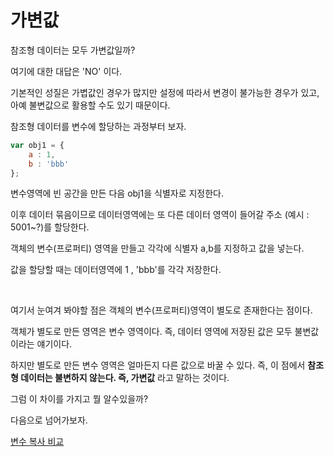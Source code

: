 # 가변값

참조형 데이터는 모두 가변값일까?

여기에 대한 대답은 'NO' 이다.

기본적인 성질은 가볍값인 경우가 많지만 설정에 따라서 변경이 불가능한 경우가 있고, 아예 불변값으로 활용할 수도 있기 때문이다.

참조형 데이터를 변수에 할당하는 과정부터 보자.

```js
var obj1 = {
    a : 1,
    b : 'bbb'
};
```

변수영역에 빈 공간을 만든 다음 obj1을 식별자로 지정한다.

이후 데이터 묶음이므로 데이터영역에는 또 다른 데이터 영역이 들어갈 주소 (예시 : 5001~?)를 할당한다.

객체의 변수(프로퍼티) 영역을 만들고 각각에 식별자 a,b를 지정하고 값을 넣는다.

값을 할당할 때는 데이터영역에 1 , 'bbb'를 각각 저장한다.

<br>

여기서 눈여겨 봐야할 점은 객체의 변수(프로퍼티)영역이 별도로 존재한다는 점이다.

객체가 별도로 만든 영역은 변수 영역이다. 즉, 데이터 영역에 저장된 값은 모두 불변값이라는 얘기이다.

하지만 별도로 만든 변수 영역은 얼마든지 다른 값으로 바꿀 수 있다. 즉, 이 점에서 **참조형 데이터는 불변하지 않는다. 즉, 가변값** 라고 말하는 것이다.


그럼 이 차이를 가지고 뭘 알수있을까?

다음으로 넘어가보자.

[변수 복사 비교](./[유한나라]변수복사비교.md)